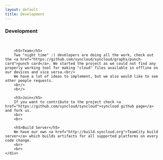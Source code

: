 ```yaml
---
layout: default
title: Development
---
```


<div class="container_12">
    <div class="grid_12">
        <h3>Development</h3>
        <br/>

        <h5>Team</h5>
        Two "night time" :) developers are doing all the work, check out the <a href="https://github.com/syncloud/syncloud/graphs/punch-card">punch card</a>. We started the project as we could not find any properly working tool for making "cloud" files available in offline on our devices and vice versa.<br/>
        We have a lot of ideas to implement, but we also would like to see other people requests.
        <br/>
        <br/>

        <h5>Join</h5>
        If you want to contribute to the project check <a href="https://github.com/syncloud/syncloud">syncloud github page</a> and fork us.
        <br>
        <br>

        <h5>Build Server</h5>
        We have our own <a href="http://build.syncloud.org">TeamCity build server</a> which builds artifacts for all supported platforms on every code change.
        <br>
        <br>
    </div>
</div>
